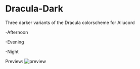 # Dracula-Dark
Three darker variants of the Dracula colorscheme for Aliucord

<p>-Afternoon</p>
<p>-Evening</p>
<p>-Night</p>

Preview:
![preview](https://files.catbox.moe/8wmpev.jpghttps://files.catbox.moe/8wmpev.jpg)
